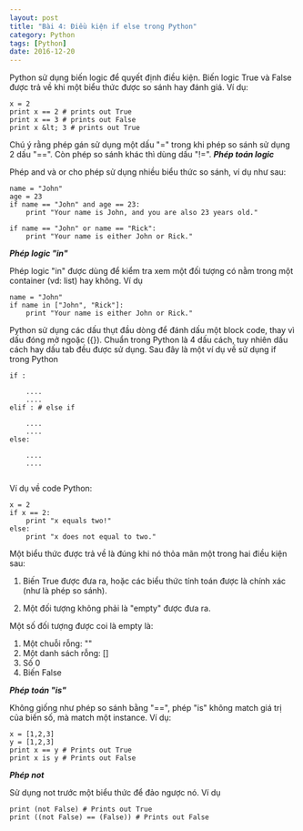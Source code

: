 ```yaml
---
layout: post
title: "Bài 4: Điều kiện if else trong Python"
category: Python
tags: [Python]
date: 2016-12-20
---
```


Python sử dụng biến logic để quyết định điều kiện. Biến logic True và False được trả về khi một biểu thức được so sánh hay đánh giá. Ví dụ:

```
x = 2
print x == 2 # prints out True
print x == 3 # prints out False
print x &lt; 3 # prints out True

```

Chú ý rằng phép gán sử dụng một dấu "=" trong khi phép so sánh sử dụng 2 dấu "==". Còn phép so sánh khác thì dùng dấu "!=".
***Phép toán logic***

Phép and và or cho phép sử dụng nhiều biểu thức so sánh, ví dụ như sau:

```
name = "John"
age = 23
if name == "John" and age == 23:
    print "Your name is John, and you are also 23 years old."

if name == "John" or name == "Rick":
    print "Your name is either John or Rick."

```

***Phép logic "in"***

Phép logic "in" được dùng để kiểm tra xem một đối tượng có nằm trong một container (vd: list) hay không. Ví dụ

```
name = "John"
if name in ["John", "Rick"]:
    print "Your name is either John or Rick."

```

Python sử dụng các dấu thụt đầu dòng để đánh dấu một block code, thay vì dấu đóng mở ngoặc ({}). Chuẩn trong Python là 4 dấu cách, tuy nhiên dấu cách hay dấu tab đều được sử dụng.
Sau đây là một ví dụ về sử dụng if trong Python

```
if :
    
    ....
    ....
elif : # else if
    
    ....
    ....
else:
    
    ....
    ....


```

Ví dụ về code Python:

```
x = 2
if x == 2:
    print "x equals two!"
else:
    print "x does not equal to two."

```

Một biểu thức được trả về là đúng khi nó thỏa mãn một trong hai điều kiện sau:

1. Biến True được đưa ra, hoặc các biểu thức tính toán được là chính xác (như là phép so sánh). 

2. Một đối tượng không phải là "empty" được đưa ra.

Một số đối tượng được coi là empty là:

1. Một chuỗi rỗng: "" 
2. Một danh sách rỗng: [] 
3. Số 0 
4. Biến False 

***Phép toán "is"***

Không giống như phép so sánh bằng "==", phép "is" không match giá trị của biến số, mà match một instance. Ví dụ:

```
x = [1,2,3]
y = [1,2,3]
print x == y # Prints out True
print x is y # Prints out False

```

***Phép not***

Sử dụng not trước một biểu thức để đảo ngược nó. Ví dụ

```
print (not False) # Prints out True
print ((not False) == (False)) # Prints out False

```
